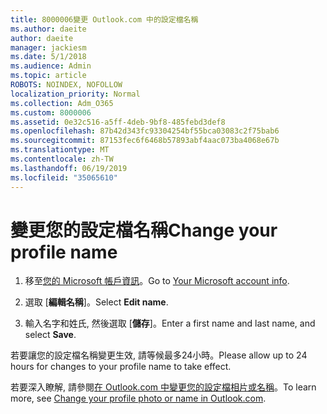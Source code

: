 ```yaml
---
title: 8000006變更 Outlook.com 中的設定檔名稱
ms.author: daeite
author: daeite
manager: jackiesm
ms.date: 5/1/2018
ms.audience: Admin
ms.topic: article
ROBOTS: NOINDEX, NOFOLLOW
localization_priority: Normal
ms.collection: Adm_O365
ms.custom: 8000006
ms.assetid: 0e32c516-a5ff-4deb-9bf8-485febd3def8
ms.openlocfilehash: 87b42d343fc93304254bf55bca03083c2f75bab6
ms.sourcegitcommit: 87153fec6f6468b57893abf4aac073ba4068e67b
ms.translationtype: MT
ms.contentlocale: zh-TW
ms.lasthandoff: 06/19/2019
ms.locfileid: "35065610"
---
```

# <a name="change-your-profile-name"></a><span data-ttu-id="89ec0-102">變更您的設定檔名稱</span><span class="sxs-lookup"><span data-stu-id="89ec0-102">Change your profile name</span></span>

1. <span data-ttu-id="89ec0-103">移至[您的 Microsoft 帳戶資訊](https://go.microsoft.com/fwlink/p/?linkid=860841)。</span><span class="sxs-lookup"><span data-stu-id="89ec0-103">Go to [Your Microsoft account info](https://go.microsoft.com/fwlink/p/?linkid=860841).</span></span>
    
2. <span data-ttu-id="89ec0-104">選取 [**編輯名稱**]。</span><span class="sxs-lookup"><span data-stu-id="89ec0-104">Select **Edit name**.</span></span> 
    
3. <span data-ttu-id="89ec0-105">輸入名字和姓氏, 然後選取 [**儲存**]。</span><span class="sxs-lookup"><span data-stu-id="89ec0-105">Enter a first name and last name, and select **Save**.</span></span> 
    
<span data-ttu-id="89ec0-106">若要讓您的設定檔名稱變更生效, 請等候最多24小時。</span><span class="sxs-lookup"><span data-stu-id="89ec0-106">Please allow up to 24 hours for changes to your profile name to take effect.</span></span>
  
<span data-ttu-id="89ec0-107">若要深入瞭解, 請參閱[在 Outlook.com 中變更您的設定檔相片或名稱](https://go.microsoft.com/fwlink/?linkid=873110)。</span><span class="sxs-lookup"><span data-stu-id="89ec0-107">To learn more, see [Change your profile photo or name in Outlook.com](https://go.microsoft.com/fwlink/?linkid=873110).</span></span>
  


